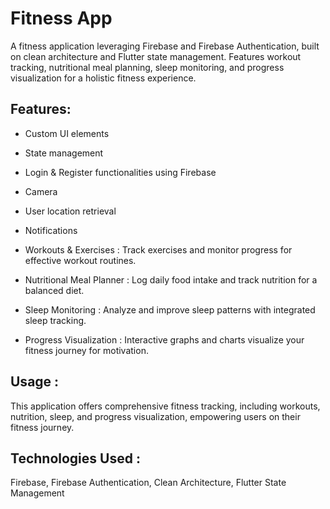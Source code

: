 # Fitness App

A fitness application leveraging Firebase and Firebase Authentication, built on clean architecture and Flutter state management. Features workout tracking, nutritional meal planning, sleep monitoring, and progress visualization for a holistic fitness experience.

## **Features:**

- Custom UI elements

- State management

- Login & Register functionalities using Firebase

- Camera

- User location retrieval 

- Notifications

- Workouts & Exercises : Track exercises and monitor progress for effective workout routines.

- Nutritional Meal Planner : Log daily food intake and track nutrition for a balanced diet.

- Sleep Monitoring : Analyze and improve sleep patterns with integrated sleep tracking.

- Progress Visualization : Interactive graphs and charts visualize your fitness journey for motivation.

## **Usage :**

This application offers comprehensive fitness tracking, including workouts, nutrition, sleep, and progress visualization, empowering users on their fitness journey.

## **Technologies Used :**

Firebase, Firebase Authentication, Clean Architecture, Flutter State Management
